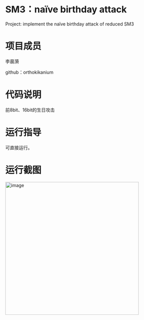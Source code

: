# SM3：naïve birthday attack

Project: implement the naïve birthday attack of reduced SM3

#  项目成员

李晨漪

github：orthokikanium
# 代码说明
前8bit、16bit的生日攻击
# 运行指导
可直接运行。

# 运行截图
<img width="416" alt="image" src="https://user-images.githubusercontent.com/91087648/181786661-acd43c20-2f36-47e4-b7ba-aa35942c1ccb.png">




